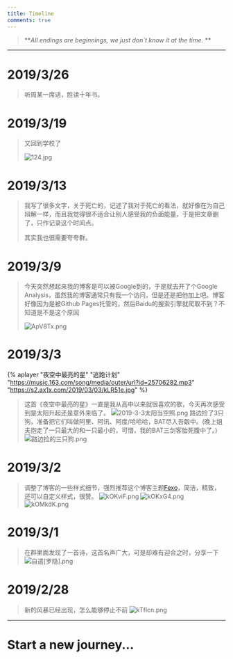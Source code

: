 ```yaml
---
title: Timeline
comments: true
---
```

> ***All endings are beginnings, we just don`t know it at the time.* **
---
# 2019/3/26

> 听周某一席话，胜读十年书。

# 2019/3/19

> 又回到学校了
>
> ![124.jpg](https://i.loli.net/2019/03/19/5c90c99c9824f.jpg)

# 2019/3/13

> 我写了很多文字，关于死亡的，记述了我对于死亡的看法，就好像在为自己辩解一样，而且我觉得很不适合让别人感受我的负面能量，于是把文章删了，只作记录这个时间点。
>
> 
>
> 其实我也很需要夸夸群。

# 2019/3/9

> 今天突然想起来我的博客是可以被Google到的，于是就去开了个Google Analysis，虽然我的博客通常只有我一个访问，但是还是把他加上吧。博客好像因为是被Github Pages托管的，然后Baidu的搜索引擎就爬取不到？不知道是不是这个原因
>
> ![ApV8Tx.png](https://s2.ax1x.com/2019/03/09/ApV8Tx.png)

# 2019/3/3

{% aplayer "夜空中最亮的星" "逃跑计划" "https://music.163.com/song/media/outer/url?id=25706282.mp3" "https://s2.ax1x.com/2019/03/03/kLR51e.jpg"  %}

> 这首《夜空中最亮的星》一直是我从高中以来就很喜欢的歌，今天再次感受到是太阳升起还是意外来临了。
> ![2019-3-3太阳当空照.png](https://i.loli.net/2019/03/03/5c7b9da362907.png)
> 路边捡了3只狗，准备把它们叫做阿里、阿讯、阿度/哈哈哈，BAT尽入吾觳中。(晚上姐夫抱走了一只最大的和一只最小的，可惜，我的BAT三剑客胎死腹中了。)
> ![路边捡的三只狗.png](https://i.loli.net/2019/03/03/5c7b9dba0957f.png)

# 2019/3/2
> 调整了博客的一些样式细节，强烈推荐这个博客主题[Fexo](https://github.com/forsigner/fexo)，简洁，精致，还可以自定义样式，很赞。
> ![kOKviF.png](https://s2.ax1x.com/2019/03/04/kOKviF.png)
> ![kOKxG4.png](https://s2.ax1x.com/2019/03/04/kOKxG4.png)
> ![kOMkdK.png](https://s2.ax1x.com/2019/03/04/kOMkdK.png)

# 2019/3/1
> 在群里面发现了一首诗，这首名声广大，可是却难有迎合之时，分享一下
> ![自遣[罗隐].png](https://i.loli.net/2019/03/01/5c7904c855523.png)

# 2019/2/28
> 新的风暴已经出现，怎么能够停止不前
> ![kTfIcn.png](https://s2.ax1x.com/2019/02/27/kTfIcn.png)
---
# Start a new journey...
